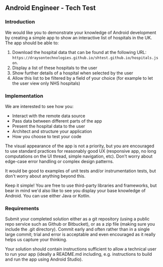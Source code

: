 ## Android Engineer - Tech Test

### Introduction

We would like you to demonstrate your knowledge of Android development by creating a simple app to show an interactive list of hospitals in the UK. The app should be able to:
1. Download the hospital data that can be found at the following URL: `https://draysontechnologies.github.io/shtest.github.io/hospitals.json`.
1. Display a list of these hospitals to the user
1. Show further details of a hospital when selected by the user
1. Allow this list to be filtered by a field of your choice (for example to let the user view only NHS hospitals)

### Implementation

We are interested to see how you:
* Interact with the remote data source
* Pass data between different parts of the app
* Present the hospital data to the user
* Architect and structure your application
* How you choose to test your code

The visual appearance of the app is not a priority, but you are encouraged to use standard practices for reasonably good UX (responsive app, no long computations on the UI thread, simple navigation, etc). Don't worry about edge-case error handling or complex design patterns.

It would be good to examples of unit tests and/or instrumentation tests, but don't worry about anything beyond this.

Keep it simple! You are free to use third-party libraries and frameworks, but bear in mind we'd also like to see you display your base knowledge of Android. You can use either Java or Kotlin.

### Requirements

Submit your completed solution either as a git repository (using a public repo service such as Github or Bitbucket), or as a zip file (making sure you include the .git directory). Commit early and often rather than in a single large commit; trial and error is acceptable and even encouraged as it really helps us capture your thinking.

Your solution should contain instructions sufficient to allow a technical user to run your app (ideally a README.md including, e.g. instructions to build and run the app using Android Studio).
